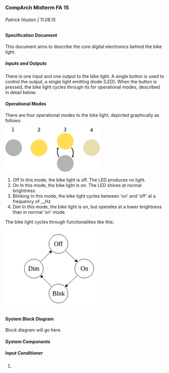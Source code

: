 ### CompArch Midterm FA 15
###### Patrick Huston | 11.08.15

#### Specification Document

This document aims to describe the core digital electronics behind the bike light. 

##### Inputs and Outputs
There is one input and one output to the bike light. A single button is used to control the output, a single light emitting diode (LED). When the button is pressed, the bike light cycles through its for operational modes, described in detail below.

#### Operational Modes
There are four operational modes to the bike light, depicted graphically as follows:

![System Diagram](/Midterm/img/system_diagram.png "Bike Light System Diagram")

1. Off
  In this mode, the bike light is off. The LED produces no light.
2. On
  In this mode, the bike light is on. The LED shines at normal brightness.
3. Blinking
  In this mode, the bike light cycles between 'on' and 'off' at a frequency of __Hz
4. Dim
  In this mode, the bike light is on, but operates at a lower brightness than in normal 'on' mode.

The bike light cycles through functionalities like this:

![FSM Diagram](/Midterm/img/fsm_flow.png "FSM Diagram")

#### System Block Diagram

Block diagram will go here.

#### System Components

##### Input Conditioner
1.